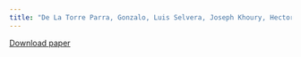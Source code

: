 ```yaml
---
title: "De La Torre Parra, Gonzalo, Luis Selvera, Joseph Khoury, Hector Irizarry, Elias Bou-Harb, and Paul Rad. Interpretable federated transformer log learning for cloud threat forensics. NDSS 22 (2022)."
---
```


[Download paper](https://www.ndss-symposium.org/wp-content/uploads/2022-102-paper.pdf)
